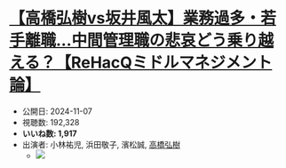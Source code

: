 # [【高橋弘樹vs坂井風太】業務過多・若手離職...中間管理職の悲哀どう乗り越える？【ReHacQミドルマネジメント論】](https://www.youtube.com/watch?v=o2_g5mw4G64)
-   公開日: 2024-11-07
-   視聴数: 192,328
-   **いいね数: 1,917**
-   出演者: 小林祐児, 浜田敬子, 濱松誠, [高橋弘樹](/rehacq_fan/people/高橋弘樹 "wikilink")
    - [![](https://img.youtube.com/vi/o2_g5mw4G64/hqdefault.jpg)](https://www.youtube.com/watch?v=o2_g5mw4G64)
